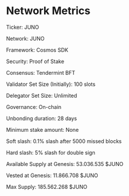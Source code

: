 # Network Metrics

Ticker: JUNO

Network: JUNO

Framework: Cosmos SDK

Security: Proof of Stake 

Consensus: Tendermint BFT

Validator Set Size \(Initially\): 100 slots

Delegator Set Size: Unlimited

Governance: On-chain

Unbonding duration: 28 days

Minimum stake amount: None

Soft slash: 0.1% slash after 5000 missed blocks

Hard slash: 5% slash for double sign

Available Supply at Genesis: 53.036.535 $JUNO

Vested at Genesis: 11.866.708 $JUNO

Max Supply: 185.562.268 $JUNO

